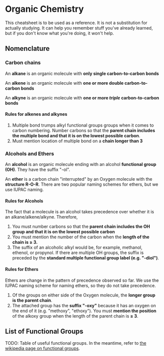 # Organic Chemistry

This cheatsheet is to be used as a reference. It is not a substitution for actually studying. It can help you remember stuff you've already learned, but if you don't know what you're doing, it won't help.

## Nomenclature

### Carbon chains

An **alkane** is an organic molecule with **only single carbon-to-carbon bonds**

An **alkene** is an organic molecule with **one or more double carbon-to-carbon bonds**

An **alkyne** is an organic molecule with **one or more *triple* carbon-to-carbon bonds**

#### Rules for alkenes and alkynes

1. Multiple bond trumps alkyl functional groups groups when it comes to carbon numbering. Number carbons so that the **parent chain includes the multiple bond and that it is on the lowest possible carbon**.
2. Must mention location of multiple bond on a **chain longer than 3**

### Alcohols and Ethers

An **alcohol** is an organic molecule ending with an alcohol **functional group (OH)**. They have the suffix "-ol".

An **ether** is a carbon chain "interrupted" by an Oxygen molecule with the **structure R-O-R**. There are two popular naming schemes for ethers, but we use IUPAC naming.

#### Rules for Alcohols

The fact that a molecule is an alcohol takes precedence over whether it is an alkane/alkene/alkyne. Therefore,

1. You must number carbons so that the **parent chain includes the OH group and that it is on the lowest possible carbon**
2. You must mention the number of the carbon when the **length of the chain is ≥ 3.**
3. The suffix of an alcoholic alkyl would be, for example, methanol, ethenol, or propynol.
   If there are multiple OH groups, the suffix is preceded by the **standard multiple functional group label (e.g. "-diol")**.

#### Rules for Ethers

Ethers are change in the pattern of precedence observed so far. We use the IUPAC naming scheme for naming ethers, so they do not take precedence.

1.  Of the groups on either side of the Oxygen molecule, the **longer group is the parent chain**.
2. The attached group has the **suffix "-oxy"** because it has an oxygen on the end of it (e.g. "methoxy", "ethoxy").
   You must **mention the position** of the alkoxy group when the length of the parent chain is **≥ 3**.

## List of Functional Groups

TODO: Table of useful functional groups. In the meantime, refer to [the wikipedia page on functional groups](https://en.wikipedia.org/wiki/Functional_group).